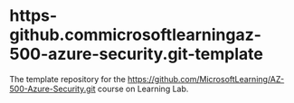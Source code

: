 # https-github.commicrosoftlearningaz-500-azure-security.git-template
The template repository for the https://github.com/MicrosoftLearning/AZ-500-Azure-Security.git course on Learning Lab.
